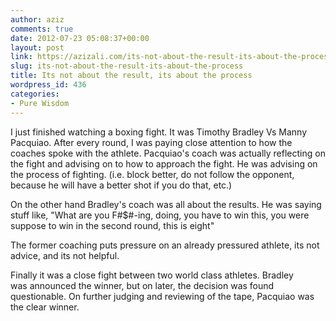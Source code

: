 ```yaml
---
author: aziz
comments: true
date: 2012-07-23 05:08:37+00:00
layout: post
link: https://azizali.com/its-not-about-the-result-its-about-the-process/
slug: its-not-about-the-result-its-about-the-process
title: Its not about the result, its about the process
wordpress_id: 436
categories:
- Pure Wisdom
---
```


I just finished watching a boxing fight. It was Timothy Bradley Vs Manny Pacquiao. After every round, I was paying close attention to how the coaches spoke with the athlete. Pacquiao's coach was actually reflecting on the fight and advising on to how to approach the fight. He was advising on the process of fighting. (i.e. block better, do not follow the opponent, because he will have a better shot if you do that, etc.)

On the other hand Bradley's coach was all about the results. He was saying stuff like, "What are you F#$#-ing, doing, you have to win this, you were suppose to win in the second round, this is eight"

The former coaching puts pressure on an already pressured athlete, its not advice, and its not helpful.

Finally it was a close fight between two world class athletes. Bradley was announced the winner, but on later, the decision was found questionable. On further judging and reviewing of the tape, Pacquiao was the clear winner.
